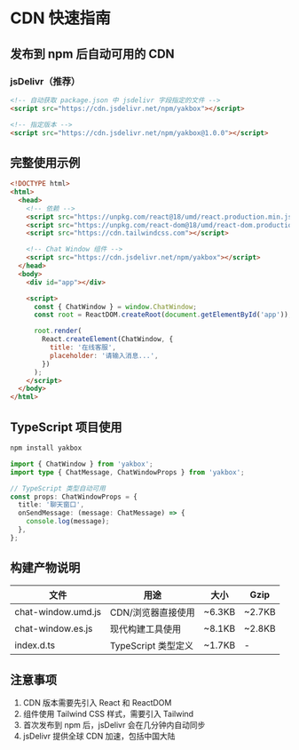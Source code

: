 # CDN 快速指南

## 发布到 npm 后自动可用的 CDN

### jsDelivr（推荐）

```html
<!-- 自动获取 package.json 中 jsdelivr 字段指定的文件 -->
<script src="https://cdn.jsdelivr.net/npm/yakbox"></script>

<!-- 指定版本 -->
<script src="https://cdn.jsdelivr.net/npm/yakbox@1.0.0"></script>
```

## 完整使用示例

```html
<!DOCTYPE html>
<html>
  <head>
    <!-- 依赖 -->
    <script src="https://unpkg.com/react@18/umd/react.production.min.js"></script>
    <script src="https://unpkg.com/react-dom@18/umd/react-dom.production.min.js"></script>
    <script src="https://cdn.tailwindcss.com"></script>

    <!-- Chat Window 组件 -->
    <script src="https://cdn.jsdelivr.net/npm/yakbox"></script>
  </head>
  <body>
    <div id="app"></div>

    <script>
      const { ChatWindow } = window.ChatWindow;
      const root = ReactDOM.createRoot(document.getElementById('app'));

      root.render(
        React.createElement(ChatWindow, {
          title: '在线客服',
          placeholder: '请输入消息...',
        })
      );
    </script>
  </body>
</html>
```

## TypeScript 项目使用

```bash
npm install yakbox
```

```typescript
import { ChatWindow } from 'yakbox';
import type { ChatMessage, ChatWindowProps } from 'yakbox';

// TypeScript 类型自动可用
const props: ChatWindowProps = {
  title: '聊天窗口',
  onSendMessage: (message: ChatMessage) => {
    console.log(message);
  },
};
```

## 构建产物说明

| 文件               | 用途                | 大小   | Gzip   |
| ------------------ | ------------------- | ------ | ------ |
| chat-window.umd.js | CDN/浏览器直接使用  | ~6.3KB | ~2.7KB |
| chat-window.es.js  | 现代构建工具使用    | ~8.1KB | ~2.8KB |
| index.d.ts         | TypeScript 类型定义 | ~1.7KB | -      |

## 注意事项

1. CDN 版本需要先引入 React 和 ReactDOM
2. 组件使用 Tailwind CSS 样式，需要引入 Tailwind
3. 首次发布到 npm 后，jsDelivr 会在几分钟内自动同步
4. jsDelivr 提供全球 CDN 加速，包括中国大陆
